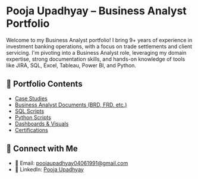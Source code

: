 # Pooja Upadhyay – Business Analyst Portfolio

Welcome to my Business Analyst portfolio! I bring 9+ years of experience in investment banking operations, with a focus on trade settlements and client servicing. I'm pivoting into a Business Analyst role, leveraging my domain expertise, strong documentation skills, and hands-on knowledge of tools like JIRA, SQL, Excel, Tableau, Power BI, and Python.

## 📂 Portfolio Contents

- [Case Studies](Case_Study_1/Case_Studies/)
- [Business Analyst Documents (BRD, FRD, etc.)](/Documents/)
- [SQL Scripts](/SQL_Projects/)
- [Python Scripts](/Python_Scripts/)
- [Dashboards & Visuals](/Dashboards/)
- [Certifications](/Certifications/)

## 🔗 Connect with Me

- 📧 Email: poojaupadhyay04061991@gmail.com
- 🔗 LinkedIn: [Pooja Upadhyay](https://linkedin.com/in/pooja-upadhyay-a781a0109)
